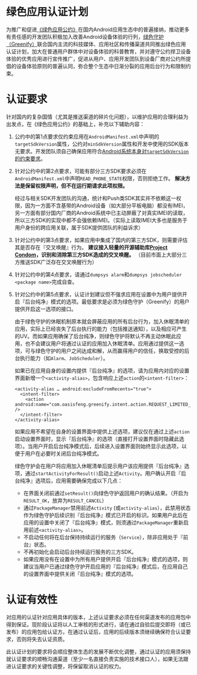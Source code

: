 # 绿色应用认证计划

为推广和促进[《绿色应用公约》](/dev/green-apps-convention.md)在国内Android应用生态中的普遍接纳，推动更多有责任感的开发团队积极加入改善Android设备体验的行列，[绿色守护（Greenify）](http://www.coolapk.com/apk/com.oasisfeng.greenify)联合国内主流的科技媒体、应用社区和传播渠道共同推出绿色应用认证计划，加大在普通用户群体中对设备体验的科普教育，并对遵守公约捍卫设备体验的优秀应用进行宣传推广，促进从用户、应用开发团队到设备厂商对公约所提倡的设备体验原则的普遍认同，弥合整个生态中日渐分裂的应用后台行为和限制约束。

# 认证要求

针对国内的复杂国情（尤其是推送渠道的碎片化问题），以维护应用的合理利益为出发点，在《绿色应用公约》的基础上，补充以下辅助内容：

1. 公约中的第1点要求仅约束应用在`AndroidManifest.xml`中声明的`targetSdkVersion`属性，公约对`minSdkVersion`属性和开发中使用的SDK版本无要求。开发团队须自己确保应用符合[Android系统本身对`targetSdkVersion`的约束要求](https://developer.android.google.cn/reference/android/os/Build.VERSION_CODES.html#N)。

2. 针对公约中的第2点要求，可能有部分三方SDK要求必须在`AndroidManifest.xml`中声明`READ_PHONE_STATE`权限，否则拒绝工作。 **解决方法是保留权限声明，但不在运行期请求此项权限。**

   经过与相关SDK开发团队的沟通，统计和Push类SDK其实并不依赖这一权限，因为一方面不含基带的Android设备（如大部分平板电脑）都没有IMEI，另一方面有部分国内厂商的Android系统中已主动屏蔽了对真实IMEI的读取，所以三方SDK的实现中都不会强依赖IMEI。（实际上读取IMEI大多也是服务于用户身份的跨应用关联，属于SDK提供团队的利益诉求）

3. 针对公约中的第3点要求，如果应用中集成了国内的第三方SDK，则需要评估其是否存在『交叉唤醒』行为。 **建议接入轻量的开源辅助库[Project Condom](https://github.com/oasisfeng/condom)，识别和消除第三方SDK造成的交叉唤醒。** （目前市面上大部分三方推送SDK广泛存在交叉唤醒行为）

4. 针对公约中的第4点要求，请通过`dumpsys alarm`和`dumpsys jobscheduler <package name>`完成自查。

5. 针对公约中的第5点要求，认证计划建议但不强求应用在设置中为用户提供开启『后台纯净』模式的选项。最低要求是必须为绿色守护（Greenify）的用户提供开启这一选项的接口。

   由于绿色守护的休眠机制原本就会屏蔽应用的所有后台行为，加入休眠清单的应用，实际上已经丧失了后台执行的能力（包括推送通知），以及相应可产生的UV。而如果应用确保了后台纯净，则绿色守护将默认不再主动休眠此应用，也不会建议用户将通过认证的应用加入休眠清单。应用通过提供这一选项，可与绿色守护的用户之间达成和解，从而赢得用户的信任，换取受控的后台执行能力（如`Alarm`、`JobScheduler`）。

   如果已在应用自身的设置内提供『后台纯净』的选项，请为应用内对应的设置界面新增一个`<activity-alias>`，包含响应上述`action`的`<intent-filter>`：
   ```
   <activity-alias … android:excludeFromRecents="true">
     <intent-filter>
       <action android:name="com.oasisfeng.greenify.intent.action.REQUEST_LIMITED_BACKGROUND" />
     </intent-filter>
   </activity-alias>
   ```
   如果应用不希望在自身的设置界面中提供上述选项，建议仅在通过上述`action`启动设置界面时，显示『后台纯净』的选项（直接打开设置界面时隐藏此选项）。当用户开启后台纯净模式后，后续进入设置界面则始终显示此选项，以便于用户在必要时关闭后台纯净模式。

   绿色守护会在用户将应用加入休眠清单后提示用户该应用提供『后台纯净』选项，通过`startActivityForResult()`启动上述`Activity`。用户确认开启『后台纯净』选项后，应用需要确保完成以下几点：

   * 在界面关闭前通过`setResult()`向绿色守护返回用户的确认结果。（开启为`RESULT_OK`，放弃为`RESULT_CANCEL`）
   * 通过`PackageManager`禁用前述`Activity` (或`activity-alias`），此禁用状态作为绿色守护后续识别『后台纯净』模式已开启的标识。如果用户此后在应用的设置中关闭了『后台纯净』模式，则须通过`PackageManager`重新启用前述`<activity-alias>`。
   * 不启动任何将在后台保持持续运行的服务（`Service`），除非应用处于『前台』状态。
   * 不再初始化会启动后台持续运行服务的三方SDK。
   * 如果应用没有在设置中为所有用户提供开启『后台纯净』模式的选项，则建议当用户已通过绿色守护开启应用的『后台纯净』模式后，在应用自己的设置界面中提供关闭『后台纯净』模式的选项。

# 认证有效性

对应用的认证针对应用具体的版本，上述认证要求必须在任何渠道发布的应用包中得到保证。现阶段认证将以人工审核的形式进行，请在通过自验后提交即将（或已发布）的应用包给认证方。在通过认证后，应用的后续版本须继续确保符合认证要求，否则将失去认证资质。

此认证计划的要求将会顺应整体生态的发展不断优化调整，通过认证的应用须保持就认证要求的顺畅沟通渠道（至少一名直接负责实施的技术接口人），如果无法跟进认证要求的关键性调整，将保留取消认证的权力。
